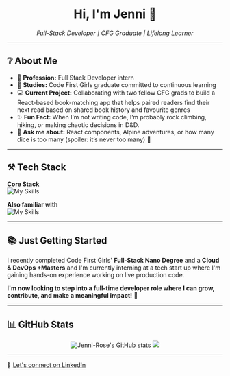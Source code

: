 <h1 align="center">Hi, I'm Jenni 🌹</h1>
<p align="center">
  <em>Full-Stack Developer | CFG Graduate | Lifelong Learner</em>
</p>

---

## ❔ About Me

- 💼 **Profession:** Full Stack Developer intern
- 🌱 **Studies:** Code First Girls graduate committed to continuous learning
- 💻 **Current Project:** Collaborating with two fellow CFG grads to build a React-based book-matching app that helps paired readers find their next read based on shared book history and favourite genres  
- ✨ **Fun Fact:** When I’m not writing code, I’m probably rock climbing, hiking, or making chaotic decisions in D&D.
- 💬 **Ask me about:** React components, Alpine adventures, or how many dice is too many (spoiler: it’s never too many) 🎲

---

## ⚒️ Tech Stack 

**Core Stack** <br>
![My Skills](https://skillicons.dev/icons?i=ts,js,html,css,react,mysql,git,github,nodejs,express,nextjs,nestjs,postman,vscode,vite&perline=5)

**Also familiar with** <br>
![My Skills](https://skillicons.dev/icons?i=jest,graphql,postgres,kubernetes,docker,aws,figma,gitlab,redux&perline=5)

---

## 📚 Just Getting Started

I recently completed Code First Girls' **Full-Stack Nano Degree** and a **Cloud & DevOps +Masters** and I'm currently interning at a tech start up where I'm gaining hands-on experience working on live production code. 

**I'm now looking to step into a full-time developer role where I can grow, contribute, and make a meaningful impact!** 🚀

---

## 📊 GitHub Stats

<p align="center">
  <img src="https://github-readme-stats.vercel.app/api?username=Jenni-Rose&show_icons=true&theme=rose_pine" alt="Jenni-Rose's GitHub stats" />
  <img src="https://github-readme-streak-stats.herokuapp.com/?user=Jenni-Rose&theme=rose_pine" />
</p>

---

📩  [Let's connect on LinkedIn](https://www.linkedin.com/in/jennifer-rose-scott)
